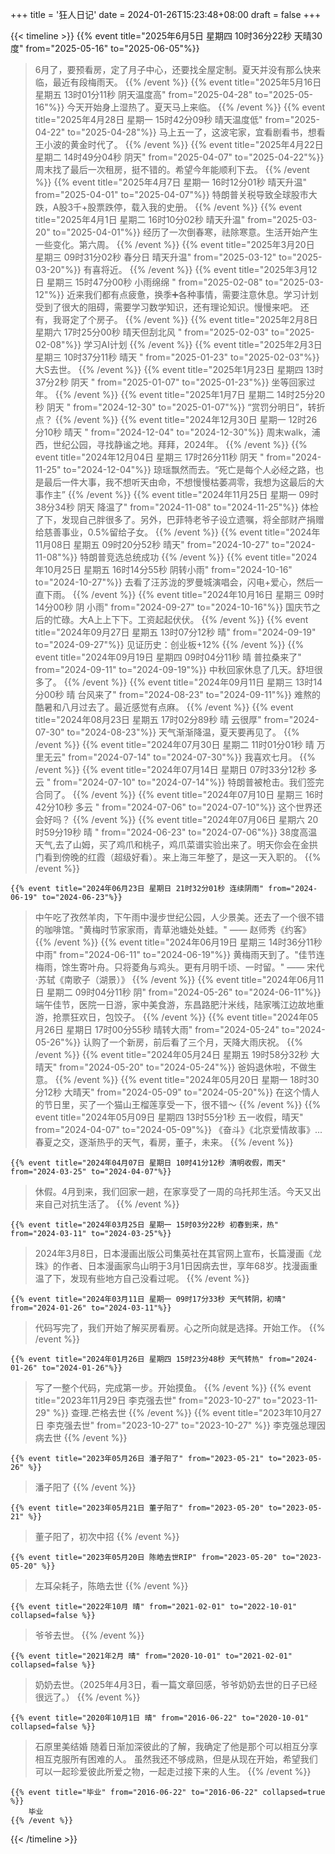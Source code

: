 +++
title = '狂人日记'
date = 2024-01-26T15:23:48+08:00
draft = false
+++


{{< timeline >}}
    {{% event title="2025年6月5日 星期四 10时36分22秒 天晴30度" from="2025-05-16" to="2025-06-05"%}}
>6月了，要预看房，定了月子中心，还要找全屋定制。夏天并没有那么快来临，最近有段梅雨天。
    {{% /event %}}
    {{% event title="2025年5月16日 星期五 13时01分11秒 阴天温度高" from="2025-04-28" to="2025-05-16"%}}
>今天开始身上湿热了。夏天马上来临。
    {{% /event %}}
    {{% event title="2025年4月28日 星期一 15时42分09秒 晴天温度低" from="2025-04-22" to="2025-04-28"%}}
>马上五一了，这波宅家，宜看剧看书，想看王小波的黄金时代了。
    {{% /event %}}
    {{% event title="2025年4月22日 星期二 14时49分04秒 阴天" from="2025-04-07" to="2025-04-22"%}}
>周末找了最后一次租房，挺不错的。希望今年能顺利下去。
    {{% /event %}}
    {{% event title="2025年4月7日 星期一 16时12分01秒 晴天升温" from="2025-04-01" to="2025-04-07"%}}
>特朗普关税导致全球股市大跌，A股3千+股票跌停，载入我的史册。
    {{% /event %}}
    {{% event title="2025年4月1日 星期二 16时10分02秒 晴天升温" from="2025-03-20" to="2025-04-01"%}}
>经历了一次倒春寒，祛除寒意。生活开始产生一些变化。第六周。
    {{% /event %}}
    {{% event title="2025年3月20日 星期三 09时31分02秒 春分日 晴天升温" from="2025-03-12" to="2025-03-20"%}}
>有喜将近。
    {{% /event %}}
    {{% event title="2025年3月12日 星期三 15时47分00秒 小雨绵绵 " from="2025-02-08" to="2025-03-12"%}}
>近来我们都有点疲惫，换季➕各种事情，需要注意休息。学习计划受到了很大的阻碍，需要学习数学知识，还有理论知识。慢慢来吧。
>还有，我哥定了个房子。
    {{% /event %}}
    {{% event title="2025年2月8日 星期六 17时25分00秒 晴天但刮北风 " from="2025-02-03" to="2025-02-08"%}}
>学习AI计划
    {{% /event %}}
    {{% event title="2025年2月3日 星期三 10时37分11秒 晴天 " from="2025-01-23" to="2025-02-03"%}}
>大S去世。
    {{% /event %}}
    {{% event title="2025年1月23日 星期四 13时37分2秒 阴天 " from="2025-01-07" to="2025-01-23"%}}
>坐等回家过年。
    {{% /event %}}
    {{% event title="2025年1月7日 星期二 14时25分20秒 阴天 " from="2024-12-30" to="2025-01-07"%}}
>“赏罚分明日”，转折点？
    {{% /event %}}
    {{% event title="2024年12月30日 星期一 12时26分10秒 晴天 " from="2024-12-04" to="2024-12-30"%}}
>周末walk，浦西，世纪公园，寻找静谧之地。拜拜，2024年。
    {{% /event %}}
    {{% event title="2024年12月04日 星期三 17时26分11秒 阴天 " from="2024-11-25" to="2024-12-04"%}}
>琼瑶飘然而去。“死亡是每个人必经之路，也是最后一件大事，我不想听天由命，不想慢慢枯萎凋零，我想为这最后的大事作主”
    {{% /event %}}
    {{% event title="2024年11月25日 星期一 09时38分34秒 阴天 降温了" from="2024-11-08" to="2024-11-25"%}}
>体检了下，发现自己胖很多了。另外，巴菲特老爷子设立遗嘱，将全部财产捐赠给慈善事业，0.5%留给子女。
    {{% /event %}}
    {{% event title="2024年11月08日 星期五 09时20分52秒 晴天" from="2024-10-27" to="2024-11-08"%}}
>特朗普竞选总统成功
    {{% /event %}}
    {{% event title="2024年10月25日 星期五 16时14分55秒 阴转小雨" from="2024-10-16" to="2024-10-27"%}}
>去看了汪苏泷的罗曼城演唱会，闪电+爱心，然后一直下雨。
    {{% /event %}}
    {{% event title="2024年10月16日 星期三 09时14分00秒 阴 小雨" from="2024-09-27" to="2024-10-16"%}}
>国庆节之后的忙碌。大A上上下下。工资起起伏伏。
    {{% /event %}}
    {{% event title="2024年09月27日 星期五 13时07分12秒 晴" from="2024-09-19" to="2024-09-27"%}}
>见证历史：创业板+12%
    {{% /event %}}
    {{% event title="2024年09月19日 星期四 09时04分11秒 晴 普拉桑来了" from="2024-09-11" to="2024-09-19"%}}
>中秋回家休息了几天。舒坦很多了。
    {{% /event %}}
    {{% event title="2024年09月11日 星期三 13时14分00秒 晴 台风来了" from="2024-08-23" to="2024-09-11"%}}
>难熬的酷暑和八月过去了。最近感觉有点麻。
    {{% /event %}}
    {{% event title="2024年08月23日 星期五 17时02分89秒 晴 云很厚" from="2024-07-30" to="2024-08-23"%}}
>天气渐渐降温，夏天要再见了。
    {{% /event %}}
    {{% event title="2024年07月30日 星期二 11时01分01秒 晴 万里无云" from="2024-07-14" to="2024-07-30"%}}
>我喜欢七月。
    {{% /event %}}
    {{% event title="2024年07月14日 星期日 07时33分12秒 多云 " from="2024-07-10" to="2024-07-14"%}}
>特朗普被枪击。我们签完合同了。
    {{% /event %}}
    {{% event title="2024年07月10日 星期三 16时42分10秒 多云 " from="2024-07-06" to="2024-07-10"%}}
>这个世界还会好吗？
    {{% /event %}}
    {{% event title="2024年07月06日 星期六 20时59分19秒 晴 " from="2024-06-23" to="2024-07-06"%}}
>38度高温天气,去了山姆，买了鸡爪和桃子，鸡爪菜谱实验出来了。明天你会在金拱门看到傍晚的红霞（超级好看）。来上海三年整了，是这一天入职的。
    {{% /event %}}

    {{% event title="2024年06月23日 星期日 21时32分01秒 连续阴雨" from="2024-06-19" to="2024-06-23"%}}
>中午吃了孜然羊肉，下午雨中漫步世纪公园，人少景美。还去了一个很不错的咖啡馆。"黄梅时节家家雨，青草池塘处处蛙。" —— 赵师秀《约客》
    {{% /event %}}
    {{% event title="2024年06月19日 星期三 14时36分11秒 中雨" from="2024-06-11" to="2024-06-19"%}}
>黄梅雨天到了。"佳节连梅雨，馀生寄叶舟。只将菱角与鸡头。更有月明千顷、一时留。" —— 宋代·苏轼《南歌子（湖景）》
    {{% /event %}}
    {{% event title="2024年06月11日 星期二 09时04分11秒 阴" from="2024-05-26" to="2024-06-11"%}}
>端午佳节，医院一日游，家中美食游，东昌路肥汁米线，陆家嘴江边故地重游，抢票狂欢日，包饺子。
    {{% /event %}}
    {{% event title="2024年05月26日 星期日 17时00分55秒 晴转大雨" from="2024-05-24" to="2024-05-26"%}}
>认购了一个新房，前后看了三个月，天降大雨庆祝。
    {{% /event %}}
    {{% event title="2024年05月24日 星期五 19时58分32秒 大晴天" from="2024-05-20" to="2024-05-24"%}}
>爸妈退休啦，不做生意。
    {{% /event %}}
    {{% event title="2024年05月20日 星期一 18时30分12秒 大晴天" from="2024-05-09" to="2024-05-20"%}}
>在这个情人的节日里，买了一个猫山王榴莲享受一下，很不错～
    {{% /event %}}
    {{% event title="2024年05月09日 星期四 13时55分1秒 五一收假，晴天" from="2024-04-07" to="2024-05-09"%}}
>《奋斗》《北京爱情故事》... 春夏之交，逐渐热乎的天气，看房，董子，未来。
    {{% /event %}}

    {{% event title="2024年04月07日 星期日 10时41分12秒 清明收假，雨天" from="2024-03-25" to="2024-04-07"%}}
>休假。4月到来，我们回家一趟，在家享受了一周的乌托邦生活。今天又出来自己对抗生活了。
    {{% /event %}}

    {{% event title="2024年03月25日 星期一 15时03分22秒 初春到来，热" from="2024-03-11" to="2024-03-25"%}}
>2024年3月8日，日本漫画出版公司集英社在其官网上宣布，长篇漫画《龙珠》的作者、日本漫画家鸟山明于3月1日因病去世，享年68岁。找漫画重温了下，发现有些地方自己没看过呢。
    {{% /event %}}
    
    {{% event title="2024年03月11日 星期一 09时17分33秒 天气转阴，初晴" from="2024-01-26" to="2024-03-11"%}}
>代码写完了，我们开始了解买房看房。心之所向就是选择。开始工作。
    {{% /event %}}

    {{% event title="2024年01月26日 星期四 15时23分48秒 天气转热" from="2024-01-26" to="2024-01-26"%}}
>写了一整个代码，完成第一步。开始摸鱼。
    {{% /event %}}
    {{% event title="2023年11月29日 李克强去世" from="2023-10-27" to="2023-11-29" %}}
>查理.芒格去世
    {{% /event %}}
    {{% event title="2023年10月27日 李克强去世" from="2023-10-27" to="2023-10-27" %}}
>李克强总理因病去世
    {{% /event %}}

    {{% event title="2023年05月26日 潘子阳了" from="2023-05-21" to="2023-05-26" %}}
>潘子阳了
    {{% /event %}}

    {{% event title="2023年05月21日 董子阳了" from="2023-05-20" to="2023-05-21" %}}
>董子阳了，初次中招
    {{% /event %}}

    {{% event title="2023年05月20日 陈皓去世RIP" from="2023-05-20" to="2023-05-20" %}}
>左耳朵耗子，陈皓去世
    {{% /event %}}

    {{% event title="2022年10月 晴" from="2021-02-01" to="2022-10-01" collapsed=false %}}
>爷爷去世。
    {{% /event %}}

    {{% event title="2021年2月 晴" from="2020-10-01" to="2021-02-01" collapsed=false %}}
>奶奶去世。（2025年4月3日，看一篇文章回感，爷爷奶奶去世的日子已经很远了。）
    {{% /event %}}

    {{% event title="2020年10月1日 晴" from="2016-06-22" to="2020-10-01" collapsed=false %}}
>石原里美结婚
随着日渐加深彼此的了解，我确定了他是那个可以相互分享相互克服所有困难的人。
虽然我还不够成熟，但是从现在开始，希望我们可以一起珍爱彼此所爱之物，一起走过接下来的人生。
    {{% /event %}}

    {{% event title="毕业" from="2016-06-22" to="2016-06-22" collapsed=true %}}
        毕业
    {{% /event %}}

{{< /timeline >}}